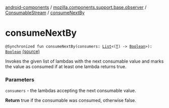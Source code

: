 [android-components](../../index.md) / [mozilla.components.support.base.observer](../index.md) / [ConsumableStream](index.md) / [consumeNextBy](./consume-next-by.md)

# consumeNextBy

`@Synchronized fun consumeNextBy(consumers: `[`List`](https://kotlinlang.org/api/latest/jvm/stdlib/kotlin.collections/-list/index.html)`<(`[`T`](index.md#T)`) -> `[`Boolean`](https://kotlinlang.org/api/latest/jvm/stdlib/kotlin/-boolean/index.html)`>): `[`Boolean`](https://kotlinlang.org/api/latest/jvm/stdlib/kotlin/-boolean/index.html) [(source)](https://github.com/mozilla-mobile/android-components/blob/master/components/support/base/src/main/java/mozilla/components/support/base/observer/Consumable.kt#L143)

Invokes the given list of lambdas with the next consumable value and marks the
value as consumed if at least one lambda returns true.

### Parameters

`consumers` - the lambdas accepting the next consumable value.

**Return**
true if the consumable was consumed, otherwise false.

